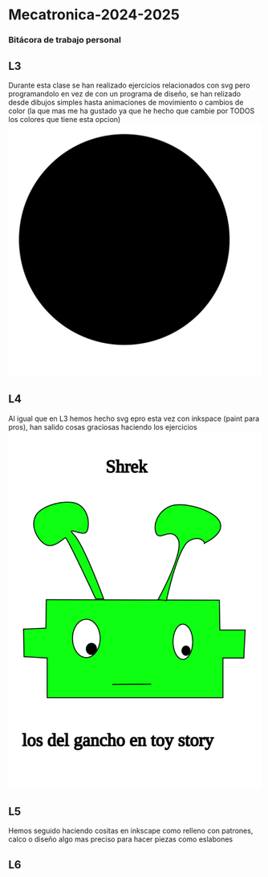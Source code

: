 # Mecatronica-2024-2025
### Bitácora de trabajo personal
## L3
Durante esta clase se han realizado ejercicios relacionados con svg pero programandolo en vez de con un programa de diseño, se han relizado desde dibujos simples hasta animaciones de movimiento o cambios de color (la que mas me ha gustado ya que he hecho que cambie por TODOS los colores que tiene esta opcion)
![Colores](https://github.com/jmartinm2021/Mecatronica-2024-2025/blob/main/L3/Prueba-04.svg)
## L4
Al igual que en L3 hemos hecho svg epro esta vez con inkspace (paint para pros), han salido cosas graciosas haciendo los ejercicios
![Chuek](https://github.com/jmartinm2021/Mecatronica-2024-2025/blob/main/L4/Reto-08.svg)
## L5
Hemos seguido haciendo cositas en inkscape como relleno con patrones, calco o diseño algo mas preciso para hacer piezas como eslabones
## L6

